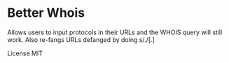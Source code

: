 # Better Whois

Allows users to input protocols in their URLs and the WHOIS query will still work. Also re-fangs URLs defanged by doing s/./[.]

License MIT
